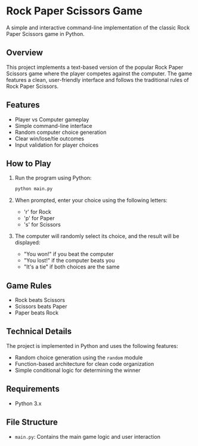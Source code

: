 # Rock Paper Scissors Game

A simple and interactive command-line implementation of the classic Rock Paper Scissors game in Python.

## Overview

This project implements a text-based version of the popular Rock Paper Scissors game where the player competes against the computer. The game features a clean, user-friendly interface and follows the traditional rules of Rock Paper Scissors.

## Features

- Player vs Computer gameplay
- Simple command-line interface
- Random computer choice generation
- Clear win/lose/tie outcomes
- Input validation for player choices

## How to Play

1. Run the program using Python:
   ```bash
   python main.py
   ```

2. When prompted, enter your choice using the following letters:
   - 'r' for Rock
   - 'p' for Paper
   - 's' for Scissors

3. The computer will randomly select its choice, and the result will be displayed:
   - "You won!" if you beat the computer
   - "You lost!" if the computer beats you
   - "It's a tie" if both choices are the same

## Game Rules

- Rock beats Scissors
- Scissors beats Paper
- Paper beats Rock

## Technical Details

The project is implemented in Python and uses the following features:
- Random choice generation using the `random` module
- Function-based architecture for clean code organization
- Simple conditional logic for determining the winner

## Requirements

- Python 3.x

## File Structure

- `main.py`: Contains the main game logic and user interaction
